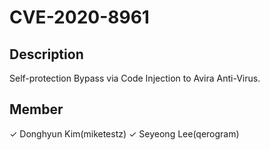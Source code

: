 # CVE-2020-8961

## Description
Self-protection Bypass via Code Injection to Avira Anti-Virus.

## Member
 ✓ Donghyun Kim(miketestz)
 ✓ Seyeong Lee(qerogram)